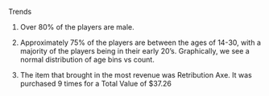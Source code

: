 Trends 

1. Over 80% of the players are male. 

2. Approximately 75% of the players are between the ages of 14-30, with a majority of the players being in their early 20’s. Graphically, we see a normal distribution of age bins vs count. 

3. The item that brought in the most revenue was Retribution Axe. It was purchased 9 times for a Total Value of $37.26